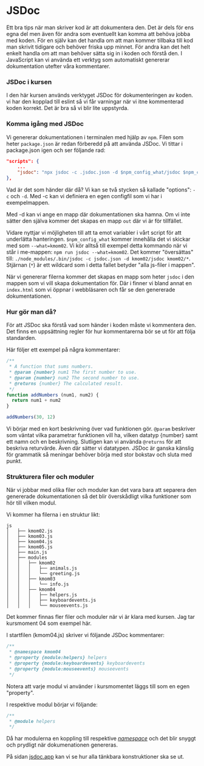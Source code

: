 # JSDoc

Ett bra tips när man skriver kod är att dokumentera den. Det är dels för ens egna del men även för andra som eventuellt kan komma att behöva jobba med koden. För en själv kan det handla om att man kommer tillbaka till kod man skrivit tidigare och behöver friska upp minnet. För andra kan det helt enkelt handla om att man behöver sätta sig in i koden och förstå den. I JavaScript kan vi använda ett verktyg som automatiskt genererar dokumentation utefter våra kommentarer.

### JSDoc i kursen

I den här kursen används verktyget JSDoc för dokumenteringen av koden. vi har den kopplad till eslint så vi får varningar när vi itne kommenterad koden korrekt. Det är bra så vi blir lite uppstyrda.

### Komma igång med JSDoc

Vi genererar dokumentationen i terminalen med hjälp av `npm`. Filen som heter `package.json` är redan förberedd på att använda JSDoc. Vi tittar i package.json igen och ser följande rad:

```json
"scripts": {
    ...
    "jsdoc": "npx jsdoc -c .jsdoc.json -d $npm_config_what/jsdoc $npm_config_what/* || exit 0",
},
```

Vad är det som händer där då? Vi kan se två stycken så kallade "options": `-c` och `-d`. Med -c kan vi definiera en egen configfil som vi har i exempelmappen.

Med -d kan vi ange en mapp där dokumentationen ska hamna. Om vi inte sätter den själva kommer det skapas en mapp `out` där vi är för tillfället.

Vidare nyttjar vi möjligheten till att ta emot variabler i vårt script för att underlätta hanteringen. `$npm_config_what` kommer innehålla det vi skickar med som `--what=kmom02`. Vi kör alltså till exempel detta kommando när vi står i me-mappen: `npm run jsdoc --what=kmom02`. Det kommer "översättas" till: `./node_modules/.bin/jsdoc -c jsdoc.json -d kmom02/jsdoc kmom02/*`. Stjärnan (`*`) är ett wildcard som i detta fallet betyder "alla js-filer i mappen".

När vi genererar filerna kommer det skapas en mapp som heter `jsdoc` i den mappen som vi vill skapa dokumentation för. Där i finner vi bland annat en `index.html` som vi öppnar i webbläsaren och får se den genererade dokumentationen.

### Hur gör man då?

För att JSDoc ska förstå vad som händer i koden måste vi kommentera den. Det finns en uppsättning regler för hur kommentarerna bör se ut för att följa standarden.

Här följer ett exempel på några kommentarer:

```js
/**
 * A function that sums numbers.
 * @param {number} num1 The first number to use.
 * @param {number} num2 The second number to use.
 * @returns {number} The calculated result.
 */
function addNumbers (num1, num2) {
  return num1 + num2
}

addNumbers(30, 12)
```

Vi börjar med en kort beskrivning över vad funktionen gör. `@param` beskriver som väntat vilka parametrar funktionen vill ha, vilken datatyp {number} samt ett namn och en beskrivning. Slutligen kan vi använda `@returns` för att beskriva returvärde. Även där sätter vi datatypen. JSDoc är ganska känslig för grammatik så meningar behöver börja med stor bokstav och sluta med punkt.


### Strukturera filer och moduler

När vi jobbar med olika filer och moduler kan det vara bara att separera den genererade dokumentationen så det blir överskådligt vilka funktioner som hör till vilken modul.

Vi kommer ha filerna i en struktur likt:

```console
js
│   ├── kmom02.js
│   ├── kmom03.js
│   ├── kmom04.js
│   ├── kmom05.js
│   ├── main.js
│   ├── modules
│   │   ├── kmom02
│   │   │   ├── animals.js
│   │   │   └── greeting.js
│   │   ├── kmom03
│   │   │   └── info.js
│   │   ├── kmom04
│   │   │   ├── helpers.js
│   │   │   ├── keyboardevents.js
│   │   │   └── mouseevents.js
```

Det kommer finnas fler filer och moduler när vi är klara med kursen. Jag tar kursmoment 04 som exempel här.

I startfilen (kmom04.js) skriver vi följande JSDoc kommentarer:

```js
/**
 * @namespace kmom04
 * @property {module:helpers} helpers
 * @property {module:keyboardevents} keyboardevents
 * @property {module:mouseevents} mouseevents
 */
```

Notera att varje modul vi använder i kursmomentet läggs till som en egen "property".

I respektive modul börjar vi följande:

```js
/**
 * @module helpers
 */
```

Då har modulerna en koppling till respektive *[namespace](https://jsdoc.app/tags-namespace)* och det blir snyggt och prydligt när dokumenationen genereras.



På sidan [jsdoc.app](https://jsdoc.app/index.html) kan vi se hur alla tänkbara konstruktioner ska se ut.

